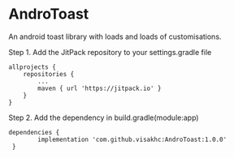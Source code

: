 # AndroToast
An android toast library with loads and loads of customisations.


Step 1. Add the JitPack repository to your settings.gradle file

    allprojects {
		repositories {
			...
			maven { url 'https://jitpack.io' }
		}
	}
  
  
 
Step 2. Add the dependency in build.gradle(module:app)
 
    dependencies {
	        implementation 'com.github.visakhc:AndroToast:1.0.0'
	 }
  
